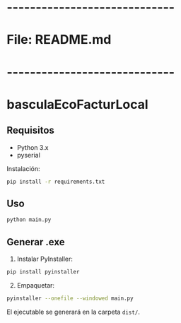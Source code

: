 # -----------------------------
# File: README.md
# -----------------------------
# basculaEcoFacturLocal

## Requisitos

- Python 3.x
- pyserial

Instalación:
```bash
pip install -r requirements.txt
```

## Uso

```bash
python main.py
```

## Generar .exe

1. Instalar PyInstaller:
```bash
pip install pyinstaller
```
2. Empaquetar:
```bash
pyinstaller --onefile --windowed main.py
```

El ejecutable se generará en la carpeta `dist/`.
